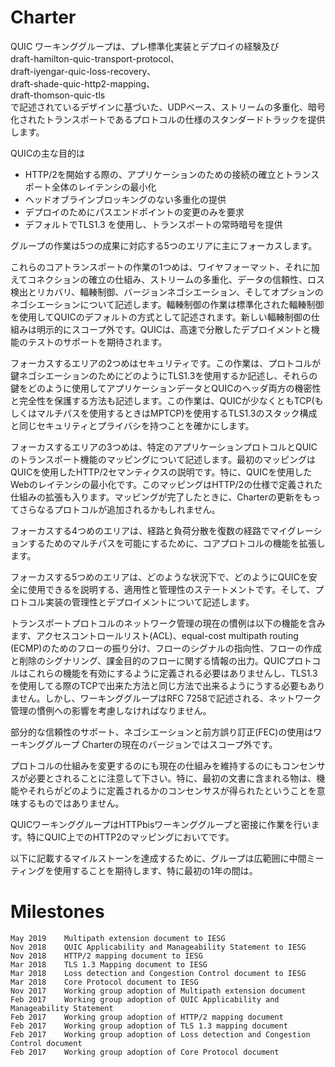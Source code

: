 # Charter

QUIC ワーキンググループは、プレ標準化実装とデプロイの経験及び  
draft-hamilton-quic-transport-protocol、  
draft-iyengar-quic-loss-recovery、  
draft-shade-quic-http2-mapping、  
draft-thomson-quic-tls  
で記述されているデザインに基づいた、UDPベース、ストリームの多重化、暗号化されたトランスポートであるプロトコルの仕様のスタンダードトラックを提供します。

QUICの主な目的は
- HTTP/2を開始する際の、アプリケーションのための接続の確立とトランスポート全体のレイテンシの最小化
- ヘッドオブラインブロッキングのない多重化の提供
- デプロイのためにパスエンドポイントの変更のみを要求
- デフォルトでTLS1.3 を使用し、トランスポートの常時暗号を提供

グループの作業は5つの成果に対応する5つのエリアに主にフォーカスします。

これらのコアトランスポートの作業の1つめは、ワイヤフォーマット、それに加えてコネクションの確立の仕組み、ストリームの多重化、データの信頼性、ロス検出とリカバリ、輻輳制御、バージョンネゴシエーション、そしてオプションのネゴシエーションについて記述します。輻輳制御の作業は標準化された輻輳制御を使用してQUICのデフォルトの方式として記述されます。新しい輻輳制御の仕組みは明示的にスコープ外です。QUICは、高速で分散したデプロイメントと機能のテストのサポートを期待されます。

フォーカスするエリアの2つめはセキュリティです。この作業は、プロトコルが鍵ネゴシエーションのためにどのようにTLS1.3を使用するか記述し、それらの鍵をどのように使用してアプリケーションデータとQUICのヘッダ両方の機密性と完全性を保護する方法も記述します。この作業は、QUICが少なくともTCP(もしくはマルチパスを使用するときはMPTCP)を使用するTLS1.3のスタック構成と同じセキュリティとプライバシを持つことを確かにします。

フォーカスするエリアの3つめは、特定のアプリケーションプロトコルとQUICのトランスポート機能のマッピングについて記述します。最初のマッピングはQUICを使用したHTTP/2セマンティクスの説明です。特に、QUICを使用したWebのレイテンシの最小化です。このマッピングはHTTP/2の仕様で定義された仕組みの拡張も入ります。マッピングが完了したときに、Charterの更新をもってさらなるプロトコルが追加されるかもしれません。

フォーカスする4つめのエリアは、経路と負荷分散を復数の経路でマイグレーションするためのマルチパスを可能にするために、コアプロトコルの機能を拡張します。

フォーカスする5つめのエリアは、どのような状況下で、どのようにQUICを安全に使用できるを説明する、適用性と管理性のステートメントです。そして、プロトコル実装の管理性とデプロイメントについて記述します。


トランスポートプロトコルのネットワーク管理の現在の慣例は以下の機能を含みます、アクセスコントロールリスト(ACL)、equal-cost multipath routing (ECMP)のためのフローの振り分け、フローのシグナルの指向性、フローの作成と削除のシグナリング、課金目的のフローに関する情報の出力。QUICプロトコルはこれらの機能を有効にするように定義される必要はありませんし、TLS1.3を使用してる際のTCPで出来た方法と同じ方法で出来るようにうする必要もありません。しかし、ワーキンググループはRFC 7258で記述される、ネットワーク管理の慣例への影響を考慮しなければなりません。

部分的な信頼性のサポート、ネゴシエーションと前方誤り訂正(FEC)の使用はワーキンググループ Charterの現在のバージョンではスコープ外です。

プロトコルの仕組みを変更するのにも現在の仕組みを維持するのにもコンセンサスが必要とされることに注意して下さい。特に、最初の文書に含まれる物は、機能やそれらがどのように定義されるかのコンセンサスが得られたということを意味するものではありません。

QUICワーキンググループはHTTPbisワーキンググループと密接に作業を行います。特にQUIC上でのHTTP2のマッピングにおいてです。

以下に記載するマイルストーンを達成するために、グループは広範囲に中間ミーティングを使用することを期待します、特に最初の1年の間は。

# Milestones
```
May 2019	Multipath extension document to IESG  
Nov 2018	QUIC Applicability and Manageability Statement to IESG  
Nov 2018	HTTP/2 mapping document to IESG  
Mar 2018	TLS 1.3 Mapping document to IESG  
Mar 2018	Loss detection and Congestion Control document to IESG  
Mar 2018	Core Protocol document to IESG  
Nov 2017	Working group adoption of Multipath extension document  
Feb 2017	Working group adoption of QUIC Applicability and Manageability Statement  
Feb 2017	Working group adoption of HTTP/2 mapping document  
Feb 2017	Working group adoption of TLS 1.3 mapping document  
Feb 2017	Working group adoption of Loss detection and Congestion Control document  
Feb 2017	Working group adoption of Core Protocol document  
```
